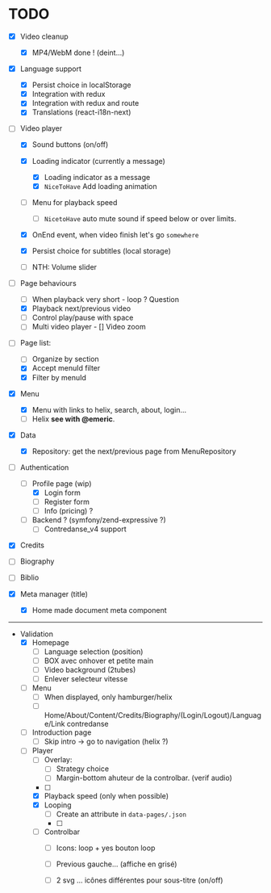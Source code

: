 # TODO

- [X] Video cleanup
  - [X] MP4/WebM done ! (deint...)

- [X] Language support 
  - [X] Persist choice in localStorage
  - [X] Integration with redux
  - [X] Integration with redux and route
  - [X] Translations (react-i18n-next)
  
- [ ] Video player
  - [x] Sound buttons (on/off)
  - [x] Loading indicator (currently a message)
    - [x] Loading indicator as a message
    - [x] `NiceToHave` Add loading animation 
  - [ ] Menu for playback speed
    - [ ] `NicetoHave` auto mute sound if speed below or over limits.
  - [x] OnEnd event, when video finish let's go `somewhere`
  - [x] Persist choice for subtitles (local storage)
  - [ ] NTH: Volume slider
  
       
- [ ] Page behaviours  
  - [ ] When playback very short - loop ? Question  
  - [x] Playback next/previous video 
  - [ ] Control play/pause with space
  - [ ] Multi video player
        - [] Video zoom

- [ ] Page list:
  - [ ] Organize by section
  - [x] Accept menuId filter
  - [x] Filter by menuId

- [X] Menu
  - [X] Menu with links to helix, search, about, login...
  - [ ] Helix **see with @emeric**.
      
- [x] Data
  - [X] Repository: get the next/previous page from MenuRepository
     

- [ ] Authentication
  - [ ] Profile page (wip)
    - [X] Login form
    - [ ] Register form
    - [ ] Info (pricing) ?
  - [ ] Backend ? (symfony/zend-expressive ?)
    - [ ] Contredanse_v4 support

- [x] Credits
- [ ] Biography
- [ ] Biblio
  
- [x] Meta manager (title)
  - [x] Home made document meta component  




------


- Validation
  - [x] Homepage
    - [ ] Language selection (position) 
    - [ ] BOX avec onhover et petite main
    - [ ] Video background (2tubes)
    - [ ] Enlever selecteur vitesse
      
  - [ ] Menu
    - [ ] When displayed, only hamburger/helix
    - [ ] Home/About/Content/Credits/Biography/(Login/Logout)/Language/Link contredanse
  - [ ] Introduction page
    - [ ] Skip intro -> go to navigation (helix ?)
  - [ ] Player       
    - [ ] Overlay:
      - [ ] Strategy choice
      - [ ] Margin-bottom ahuteur de la controlbar. (verif audio) 
    - [ ]  
    - [x] Playback speed (only when possible)
    - [x] Looping
      - [ ] Create an attribute in `data-pages/.json`
      - [ ] 
    - [ ] Controlbar
      - [ ] Icons: loop + yes bouton loop
      - [ ] Previous gauche... (affiche en grisé)         
      - [ ] 2 svg ... icônes différentes pour sous-titre (on/off)
         
